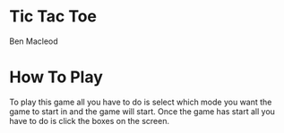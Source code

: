 # Tic Tac Toe

Ben Macleod

# How To Play

To play this game all you have to do is select which mode you want the game to start in and the game will start. Once the game has start all you have to do is click the boxes on the screen.
